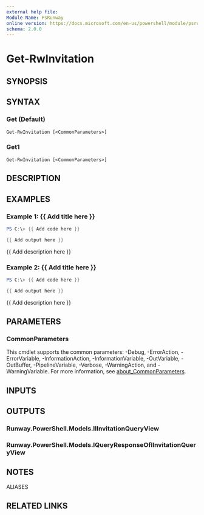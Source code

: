 ```yaml
---
external help file:
Module Name: PsRunway
online version: https://docs.microsoft.com/en-us/powershell/module/psrunway/get-rwinvitation
schema: 2.0.0
---
```


# Get-RwInvitation

## SYNOPSIS


## SYNTAX

### Get (Default)
```
Get-RwInvitation [<CommonParameters>]
```

### Get1
```
Get-RwInvitation [<CommonParameters>]
```

## DESCRIPTION


## EXAMPLES

### Example 1: {{ Add title here }}
```powershell
PS C:\> {{ Add code here }}

{{ Add output here }}
```

{{ Add description here }}

### Example 2: {{ Add title here }}
```powershell
PS C:\> {{ Add code here }}

{{ Add output here }}
```

{{ Add description here }}

## PARAMETERS

### CommonParameters
This cmdlet supports the common parameters: -Debug, -ErrorAction, -ErrorVariable, -InformationAction, -InformationVariable, -OutVariable, -OutBuffer, -PipelineVariable, -Verbose, -WarningAction, and -WarningVariable. For more information, see [about_CommonParameters](http://go.microsoft.com/fwlink/?LinkID=113216).

## INPUTS

## OUTPUTS

### Runway.PowerShell.Models.IIInvitationQueryView

### Runway.PowerShell.Models.IQueryResponseOfIInvitationQueryView

## NOTES

ALIASES

## RELATED LINKS

